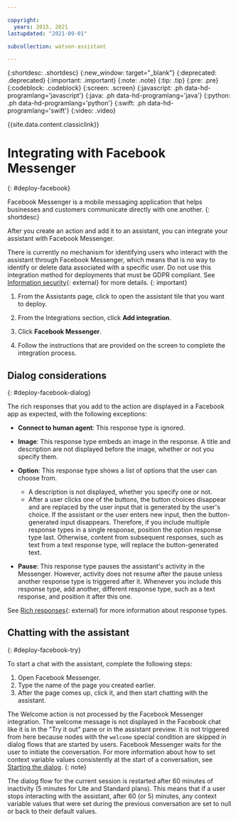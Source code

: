 ```yaml
---

copyright:
  years: 2015, 2021
lastupdated: "2021-09-01"

subcollection: watson-assistant

---
```


{:shortdesc: .shortdesc}
{:new_window: target="_blank"}
{:deprecated: .deprecated}
{:important: .important}
{:note: .note}
{:tip: .tip}
{:pre: .pre}
{:codeblock: .codeblock}
{:screen: .screen}
{:javascript: .ph data-hd-programlang='javascript'}
{:java: .ph data-hd-programlang='java'}
{:python: .ph data-hd-programlang='python'}
{:swift: .ph data-hd-programlang='swift'}
{:video: .video}

{{site.data.content.classiclink}}

# Integrating with Facebook Messenger
{: #deploy-facebook}

Facebook Messenger is a mobile messaging application that helps businesses and customers communicate directly with one another.
{: shortdesc}

After you create an action and add it to an assistant, you can integrate your assistant with Facebook Messenger.

There is currently no mechanism for identifying users who interact with the assistant through Facebook Messenger, which means that is no way to identify or delete data associated with a specific user. Do not use this integration method for deployments that must be GDPR compliant. See [Information security](/docs/assistant?topic=assistant-information-security){: external} for more details.
{: important}

1.  From the Assistants page, click to open the assistant tile that you want to deploy.

1.  From the Integrations section, click **Add integration**.

1.  Click **Facebook Messenger**.

1.  Follow the instructions that are provided on the screen to complete the integration process.

## Dialog considerations
{: #deploy-facebook-dialog}

The rich responses that you add to the action are displayed in a Facebook app as expected, with the following exceptions:

- **Connect to human agent**: This response type is ignored.

- **Image**: This response type embeds an image in the response. A title and description are not displayed before the image, whether or not you specify them.

- **Option**: This response type shows a list of options that the user can choose from.

  - A description is not displayed, whether you specify one or not.
  - After a user clicks one of the buttons, the button choices disappear and are replaced by the user input that is generated by the user's choice. If the assistant or the user enters new input, then the button-generated input disappears. Therefore, if you include multiple response types in a single response, position the option response type last. Otherwise, content from subsequent responses, such as text from a text response type, will replace the button-generated text.

- **Pause**: This response type pauses the assistant's activity in the Messenger. However, activity does not resume after the pause unless another response type is triggered after it. Whenever you include this response type, add another, different response type, such as a text response, and position it after this one.

See [Rich responses](/docs/assistant?topic=assistant-dialog-overview#dialog-overview-multimedia){: external} for more information about response types.

## Chatting with the assistant
{: #deploy-facebook-try}

To start a chat with the assistant, complete the following steps:

1.  Open Facebook Messenger.
1.  Type the name of the page you created earlier.
1.  After the page comes up, click it, and then start chatting with the assistant.

The Welcome action is not processed by the Facebook Messenger integration. The welcome message is not displayed in the Facebook chat like it is in the "Try it out" pane or in the assistant preview. It is not triggered from here because nodes with the `welcome` special condition are skipped in dialog flows that are started by users. Facebook Messenger waits for the user to initiate the conversation. For more information about how to set context variable values consistently at the start of a conversation, see [Starting the dialog](/docs/watson-assistant?topic=watson-assistant-dialog-start).
{: note}

The dialog flow for the current session is restarted after 60 minutes of inactivity (5 minutes for Lite and Standard plans). This means that if a user stops interacting with the assistant, after 60 (or 5) minutes, any context variable values that were set during the previous conversation are set to null or back to their default values.
